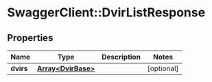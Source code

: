 # SwaggerClient::DvirListResponse

## Properties
Name | Type | Description | Notes
------------ | ------------- | ------------- | -------------
**dvirs** | [**Array&lt;DvirBase&gt;**](DvirBase.md) |  | [optional] 


